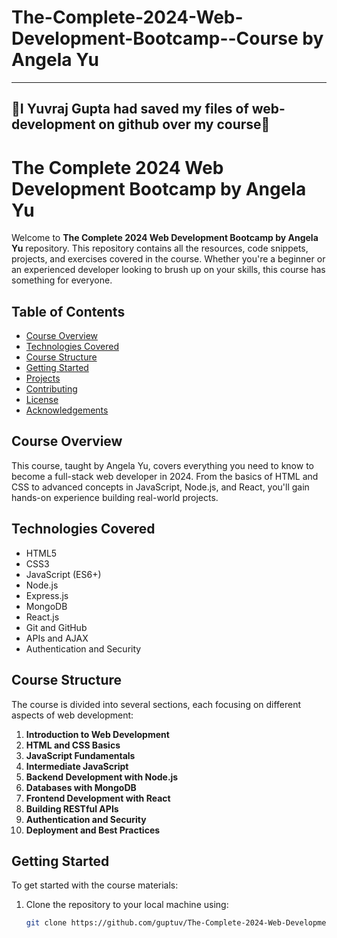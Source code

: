 # The-Complete-2024-Web-Development-Bootcamp--Course by Angela Yu
<hr>
<h2 style="color🏁">🏁I Yuvraj Gupta had saved my files of web-development on github over my course🏁</h2>



# The Complete 2024 Web Development Bootcamp by Angela Yu

Welcome to **The Complete 2024 Web Development Bootcamp by Angela Yu** repository. This repository contains all the resources, code snippets, projects, and exercises covered in the course. Whether you're a beginner or an experienced developer looking to brush up on your skills, this course has something for everyone.

## Table of Contents

- [Course Overview](#course-overview)
- [Technologies Covered](#technologies-covered)
- [Course Structure](#course-structure)
- [Getting Started](#getting-started)
- [Projects](#projects)
- [Contributing](#contributing)
- [License](#license)
- [Acknowledgements](#acknowledgements)

## Course Overview

This course, taught by Angela Yu, covers everything you need to know to become a full-stack web developer in 2024. From the basics of HTML and CSS to advanced concepts in JavaScript, Node.js, and React, you'll gain hands-on experience building real-world projects.

## Technologies Covered

- HTML5
- CSS3
- JavaScript (ES6+)
- Node.js
- Express.js
- MongoDB
- React.js
- Git and GitHub
- APIs and AJAX
- Authentication and Security

## Course Structure

The course is divided into several sections, each focusing on different aspects of web development:

1. **Introduction to Web Development**
2. **HTML and CSS Basics**
3. **JavaScript Fundamentals**
4. **Intermediate JavaScript**
5. **Backend Development with Node.js**
6. **Databases with MongoDB**
7. **Frontend Development with React**
8. **Building RESTful APIs**
9. **Authentication and Security**
10. **Deployment and Best Practices**

## Getting Started

To get started with the course materials:

1. Clone the repository to your local machine using:
   ```bash
   git clone https://github.com/guptuv/The-Complete-2024-Web-Development-Bootcamp.git

